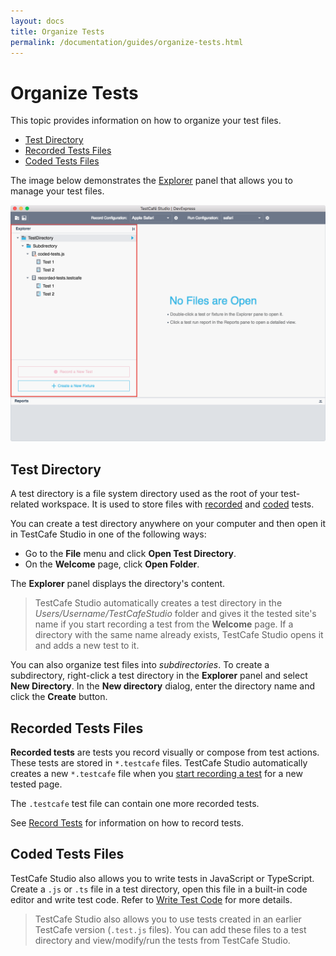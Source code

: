 ```yaml
---
layout: docs
title: Organize Tests
permalink: /documentation/guides/organize-tests.html
---
```

# Organize Tests

This topic provides information on how to organize your test files.

* [Test Directory](#test-directory)
* [Recorded Tests Files](#recorded-tests-files)
* [Coded Tests Files](#coded-tests-files)

The image below demonstrates the [Explorer](../user-interface/explrer-panel.md) panel that allows you to manage your test files.

![Explorer panel](../../images/guides/explorer-panel.png)

## Test Directory

A test directory is a file system directory used as the root of your test-related workspace. It is used to store files with [recorded](#recorded-tests-files) and [coded](#coded-tests-files) tests.

You can create a test directory anywhere on your computer and then open it in TestCafe Studio in one of the following ways:

* Go to the **File** menu and click **Open Test Directory**.
* On the **Welcome** page, click **Open Folder**.

The **Explorer** panel displays the directory's content.

> TestCafe Studio automatically creates a test directory in the *Users/Username/TestCafeStudio* folder and gives it the tested site's name if you start recording a test from the **Welcome** page. If a directory with the same name already exists, TestCafe Studio opens it and adds a new test to it.

You can also organize test files into *subdirectories*. To create a subdirectory, right-click a test directory in the **Explorer** panel and select **New Directory**. In the **New directory** dialog, enter the directory name and click the **Create** button.

## Recorded Tests Files

**Recorded tests** are tests you record visually or compose from test actions. These tests are stored in `*.testcafe` files. TestCafe Studio automatically creates a new `*.testcafe` file when you [start recording a test](record-tests/README.md#starting-and-stopping-recording) for a new tested page.

The `.testcafe` test file can contain one more recorded tests.

See [Record Tests](record-tests/README.md) for information on how to record tests.

## Coded Tests Files

TestCafe Studio also allows you to write tests in JavaScript or TypeScript. Create a `.js` or `.ts` file in a test directory, open this file in a built-in code editor and write test code. Refer to [Write Test Code](write-test-code.md) for more details.

> TestCafe Studio also allows you to use tests created in an earlier TestCafe version (`.test.js` files). You can add these files to a test directory and view/modify/run the tests from TestCafe Studio.
